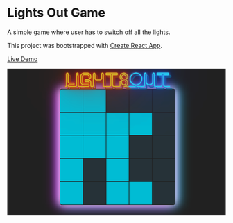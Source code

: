 # Lights Out Game
A simple game where user has to switch off all the lights.

This project was bootstrapped with [Create React App](https://github.com/facebook/create-react-app).

[Live Demo](https://l1ghts-out.herokuapp.com/)

![alt text](https://github.com/DilanLivera/lights-out-game/blob/master/lights-out-game.png)
